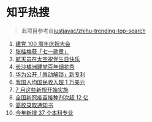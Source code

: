 # 知乎热搜

> 此项目参考自[justjavac/zhihu-trending-top-search](https://github.com/justjavac/zhihu-trending-top-search/blob/main/utils.ts)

<!-- BEGIN -->
  <!-- 最后更新时间:Thu Jul 01 2021 01:56:33 GMT+0000 (Coordinated Universal Time) -->
  1. [建党 100 周年庆祝大会](https://www.zhihu.com/search?q=庆祝大会)
1. [张桂梅获「七一勋章」](https://www.zhihu.com/search?q=张桂梅)
1. [航天员在太空祝党生日快乐](https://www.zhihu.com/search?q=中国空间站)
1. [长沙橘洲建党百年烟花秀](https://www.zhihu.com/search?q=长沙烟花秀)
1. [华为公开「唇动解锁」新专利](https://www.zhihu.com/search?q=唇动解锁)
1. [我国人均国民收入超 1 万美元](https://www.zhihu.com/search?q=人均国民收入)
1. [7 月这些新规开始实施](https://www.zhihu.com/search?q=新规)
1. [全国新冠疫苗接种剂次超 12 亿](https://www.zhihu.com/search?q=新冠疫苗接种)
1. [高校录取通知书](https://www.zhihu.com/search?q=高校录取通知书)
1. [今年新增 37 个本科专业](https://www.zhihu.com/search?q=新专业)
  <!-- END -->